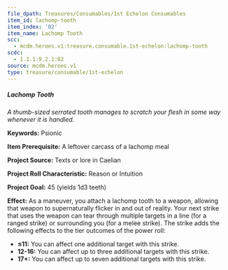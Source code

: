 ```yaml
---
file_dpath: Treasures/Consumables/1st Echelon Consumables
item_id: lachomp-tooth
item_index: '02'
item_name: Lachomp Tooth
scc:
  - mcdm.heroes.v1:treasure.consumable.1st-echelon:lachomp-tooth
scdc:
  - 1.1.1:9.2.1:02
source: mcdm.heroes.v1
type: treasure/consumable/1st-echelon
---
```


##### Lachomp Tooth

*A thumb-sized serrated tooth manages to scratch your flesh in some way whenever it is handled.*

**Keywords:** Psionic

**Item Prerequisite:** A leftover carcass of a lachomp meal

**Project Source:** Texts or lore in Caelian

**Project Roll Characteristic:** Reason or Intuition

**Project Goal:** 45 (yields 1d3 teeth)

**Effect:** As a maneuver, you attach a lachomp tooth to a weapon, allowing that weapon to supernaturally flicker in and out of reality. Your next strike that uses the weapon can tear through multiple targets in a line (for a ranged strike) or surrounding you (for a melee strike). The strike adds the following effects to the tier outcomes of the power roll:

- **≤11:** You can affect one additional target with this strike.
- **12-16:** You can affect up to three additional targets with this strike.
- **17+:** You can affect up to seven additional targets with this strike.
